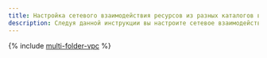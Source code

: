 ```yaml
---
title: Настройка сетевого взаимодействия ресурсов из разных каталогов в {{ yandex-cloud }}
description: Следуя данной инструкции вы настроите сетевое взаимодействие ресурсов из разных каталогов в {{ yandex-cloud }}.
---
```


{% include [multi-folder-vpc](../../_tutorials/routing/multi-folder-vpc.md) %}